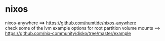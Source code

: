 # nixos
nixos-anywhere ==> https://github.com/numtide/nixos-anywhere  
check some of the lvm example options for root partition volume mounts ==> https://github.com/nix-community/disko/tree/master/example  
